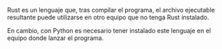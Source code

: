 Rust es un lenguaje que, tras compilar el programa, el archivo ejecutable resultante puede utilizarse en otro equipo que no tenga Rust instalado.

En cambio, con Python es necesario tener instalado este lenguaje en el equipo donde lanzar el programa.
